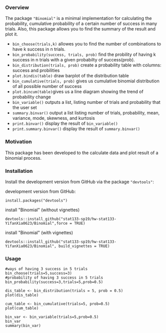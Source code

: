 

### Overview

The package `"Binomial"` is a minimal implementation for calculating the probability, cumulative probability of a certain number of success in many trials. Also, this package allows you to find the summary of the result and plot it.

* `bin_choose(trials,k)` allowes you to find the number of combinations to have k success in n trials.
* `bin_probability(success, trials, prob)` find the probility of having k success in n trials with a given probabilty of success(prob).
* `bin_distribution(trials, prob)` create a probability table with columns: success and probilities
* `plot.bindis(table)` draw barplot of the distribution table
* `bin_cumulative(trials, prob)` gives us cumulative binomial distribution of all possible number of success
* `plot.bincum(table)`gives us a line diagram showing the trend of probability change
* `bin_variable()` outputs a list, listing number of trials and probability that the user set
* `summary.binvar()` output a list listing number of trials, probability, mean, variance, mode, skewness, and kurtosis
* `print.binvar()` display the result of `bin_variable()`
* `print.summary.binvar()` display the result of `summary.binvar()`


### Motivation

This package has been developed to the calculate data and plot result of a binomial process.


### Installation

Install the development version from GitHub via the package `"devtools"`:

development version from GitHub:
```{r}
install.packages("devtools")
```
install "Binomial" (without vignettes)
```{r}
devtools::install_github("stat133-sp19/hw-stat133-YifanXia0623/Binomial",force = TRUE)
```
install "Binomial" (with vignettes)
```{r}
devtools::install_github("stat133-sp19/hw-stat133-YifanXia0623/Binomial", build_vignettes = TRUE)
```


### Usage

```{r}
#ways of having 3 success in 5 trials
bin_choose(trials=5,success=3)
#probability of having 3 success in 5 trials
bin_probability(success=3,trials=5,prob=0.5)

dis_table <- bin_distribution(trials = 5, prob = 0.5)
plot(dis_table)

cum_table <- bin_cumulative(trials=5, prob=0.5)
plot(cum_table)

bin_var <- bin_variable(trials=5,prob=0.5)
bin_var
summary(bin_var)
```
